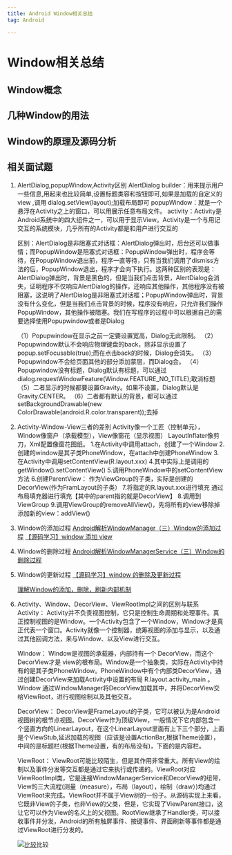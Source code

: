 ```yaml
---
title: Android Window相关总结
tag: Android

---
```


<meta name="referrer" content="no-referrer" />



# Window相关总结

## Window概念

## 几种Window的用法

## Window的原理及源码分析

## 相关面试题

1. AlertDialog,popupWindow,Activity区别
    AlertDialog builder：用来提示用户一些信息,用起来也比较简单,设置标题类容和按钮即可,如果是加载的自定义的view ,调用 dialog.setView(layout);加载布局即可
    popupWindow：就是一个悬浮在Activity之上的窗口，可以用展示任意布局文件。
    activity：Activity是Android系统中的四大组件之一，可以用于显示View。Activity是一个与用记交互的系统模块，几乎所有的Activity都是和用户进行交互的

    区别：AlertDialog是非阻塞式对话框：AlertDialog弹出时，后台还可以做事情；而PopupWindow是阻塞式对话框：PopupWindow弹出时，程序会等待，在PopupWindow退出前，程序一直等待，只有当我们调用了dismiss方法的后，PopupWindow退出，程序才会向下执行。这两种区别的表现是：AlertDialog弹出时，背景是黑色的，但是当我们点击背景，AlertDialog会消失，证明程序不仅响应AlertDialog的操作，还响应其他操作，其他程序没有被阻塞，这说明了AlertDialog是非阻塞式对话框；PopupWindow弹出时，背景没有什么变化，但是当我们点击背景的时候，程序没有响应，只允许我们操作PopupWindow，其他操作被阻塞。我们在写程序的过程中可以根据自己的需要选择使用Popupwindow或者是Dialog

    （1）Popupwindow在显示之前一定要设置宽高，Dialog无此限制。
    （2）Popupwindow默认不会响应物理键盘的back，除非显示设置了popup.setFocusable(true);而在点击back的时候，Dialog会消失。
    （3）Popupwindow不会给页面其他的部分添加蒙层，而Dialog会。
    （4）Popupwindow没有标题，Dialog默认有标题，可以通过dialog.requestWindowFeature(Window.FEATURE_NO_TITLE);取消标题
    （5）二者显示的时候都要设置Gravity。如果不设置，Dialog默认是Gravity.CENTER。
    （6）二者都有默认的背景，都可以通过setBackgroundDrawable(new ColorDrawable(android.R.color.transparent));去掉

2. Activity-Window-View三者的差别
    Activity像一个工匠（控制单元），Window像窗户（承载模型），View像窗花（显示视图） LayoutInflater像剪刀，Xml配置像窗花图纸。
    1.在Activity中调用attach，创建了一个Window
    2.创建的window是其子类PhoneWindow，在attach中创建PhoneWindow
    3.在Activity中调用setContentView(R.layout.xxx)
    4.其中实际上是调用的getWindow().setContentView()
    5.调用PhoneWindow中的setContentView方法
    6.创建ParentView： 作为ViewGroup的子类，实际是创建的DecorView(作为FramLayout的子类）
    7.将指定的R.layout.xxx进行填充 通过布局填充器进行填充【其中的parent指的就是DecorView】
    8.调用到ViewGroup
    9.调用ViewGroup的removeAllView()，先将所有的view移除掉添加新的view：addView()

3. Window的添加过程
    [Android解析WindowManager（三）Window的添加过程](https://blog.csdn.net/itachi85/article/details/78025485)
    [【源码学习】window 添加 view](https://blog.csdn.net/u011494285/article/details/80979047)

4. Window的删除过程
    [Android解析WindowManagerService（三）Window的删除过程](https://blog.csdn.net/itachi85/article/details/79134490)

5. Window的更新过程
    [【源码学习】window 的删除及更新过程](https://blog.csdn.net/u011494285/article/details/81091213)

    [理解Window的添加，删除，刷新内部机制](https://juejin.im/post/5a5c440cf265da3e5033bcdf)

6. Activity、Window、DecorView、ViewRootImpl之间的区别与联系
    Activity：
    Activity并不负责视图控制，它只是控制生命周期和处理事件。真正控制视图的是Window。一个Activity包含了一个Window，Window才是真正代表一个窗口。Activity就像一个控制器，统筹视图的添加与显示，以及通过其他回调方法，来与Window、以及View进行交互。

    Window：
    Window是视图的承载器，内部持有一个 DecorView，而这个DecorView才是 view的根布局。Window是一个抽象类，实际在Activity中持有的是其子类PhoneWindow。PhoneWindow中有个内部类DecorView，通过创建DecorView来加载Activity中设置的布局 R.layout.activity_main 。Window 通过WindowManager将DecorView加载其中，并将DecorView交给ViewRoot，进行视图绘制以及其他交互。

    DecorView：
    DecorView是FrameLayout的子类，它可以被认为是Android视图树的根节点视图。DecorView作为顶级View，一般情况下它内部包含一个竖直方向的LinearLayout，在这个LinearLayout里面有上下三个部分，上面是个ViewStub,延迟加载的视图（应该是设置ActionBar,根据Theme设置），中间的是标题栏(根据Theme设置，有的布局没有)，下面的是内容栏。

    ViewRoot：
    ViewRoot可能比较陌生，但是其作用非常重大。所有View的绘制以及事件分发等交互都是通过它来执行或传递的。ViewRoot对应ViewRootImpl类，它是连接WindowManagerService和DecorView的纽带，View的三大流程(测量（measure），布局（layout），绘制（draw）)均通过ViewRoot来完成。ViewRoot并不属于View树的一份子。从源码实现上来看，它既非View的子类，也非View的父类，但是，它实现了ViewParent接口，这让它可以作为View的名义上的父视图。RootView继承了Handler类，可以接收事件并分发，Android的所有触屏事件、按键事件、界面刷新等事件都是通过ViewRoot进行分发的。

    [![比较](https://img-blog.csdn.net/20171122172245272?watermark/2/text/aHR0cDovL2Jsb2cuY3Nkbi5uZXQvdTAxNDczMjEwMw==/font/5a6L5L2T/fontsize/400/fill/I0JBQkFCMA==/dissolve/70/gravity/SouthEast)](https://img-blog.csdn.net/20171122172245272?watermark/2/text/aHR0cDovL2Jsb2cuY3Nkbi5uZXQvdTAxNDczMjEwMw==/font/5a6L5L2T/fontsize/400/fill/I0JBQkFCMA==/dissolve/70/gravity/SouthEast)比较
